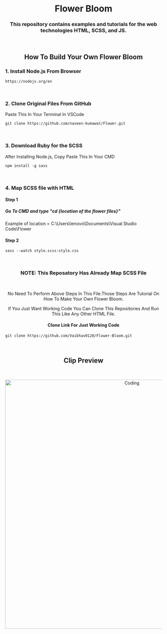 <h1 align="center">Flower Bloom</h1>

<h3 align="center">This repository contains examples and tutorials for the web technologies HTML, SCSS, and JS.</h3>

<br>

<h2 align="center"> How To Build Your Own Flower Bloom </h2>

<h3>1. Install Node.js From Browser</h3>

```
https://nodejs.org/en
```

<br> 

<h3>2. Clone Original Files From GitHub </h3>
<p>Paste This In Your Terminal In VSCode</p>

```
git clone https://github.com/naveen-kumawat/Flower.git
```

<br>

<h3>3. Download Ruby for the SCSS </h3>
<p>After Installing Node.js, Copy Paste This In Your CMD</p>

```
npm install -g sass
```

<br>

<h3>4. Map SCSS file with HTML </h3>

<h4> Step 1 </h4>

<h5> Go To CMD and type "cd {location of the flower files}" </h5>
Example of location = C:\Users\lenovo\Documents\Visual Studio Code\Flower

<h4> Step 2 </h4>

```
sass --watch style.scss:style.css
```

<br>

<h3 align="center">NOTE: This Reposatory Has Already Map SCSS File</h3>

<br> 

<p align="center">No Need To Perform Above Steps In This File.Those Steps Are Tutorial On How To Make Your Own Flower Bloom.</p>
<p align="center">If You Just Want Working Code You Can Clone This Repositories And Run This Like Any Other HTML File.</p>

<h4 align="center">Clone Link For Just Working Code</h4>

```
git clone https://github.com/Vaibhav0120/Flower-Bloom.git
```

<br>

<h2 align="center">Clip Preview</h2>

<br>

<p align="center">
<img alt="Coding" width="800" src="https://s2.ezgif.com/tmp/ezgif-2-ce008c4439.gif">
</p>

